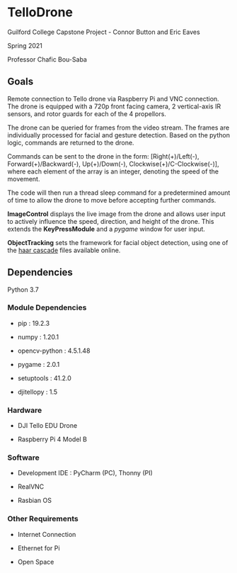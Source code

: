 # TelloDrone
Guilford College Capstone Project - Connor Button and Eric Eaves

Spring 2021

Professor Chafic Bou-Saba

## Goals
Remote connection to Tello drone via Raspberry Pi and VNC connection. The drone is equipped with a 720p front facing camera, 2 vertical-axis IR sensors, and rotor guards for each of the 4 propellors.

The drone can be queried for frames from the video stream. The frames are individually processed for facial and gesture detection. Based on the python logic, commands are returned to the drone.

Commands can be sent to the drone in the form: \[Right(+)/Left(-), Forward(+)/Backward(-), Up(+)/Down(-), Clockwise(+)/C-Clockwise(-)], where each element of the array is an integer, denoting the speed of the movement.

The code will then run a thread sleep command for a predetermined amount of time to allow the drone to move before accepting further commands.

**ImageControl** displays the live image from the drone and allows user input to actively influence the speed, direction, and height of the drone. This extends the **KeyPressModule** and a *pygame* window for user input.

**ObjectTracking** sets the framework for facial object detection, using one of the [haar cascade](https://www.murtazahassan.com/wp-content/uploads/2020/03/haarcascades.zip) files available online.

## Dependencies
Python 3.7

### Module Dependencies
* pip : 19.2.3

* numpy : 1.20.1

* opencv-python : 4.5.1.48

* pygame : 2.0.1

* setuptools : 41.2.0

* djitellopy : 1.5

### Hardware
* DJI Tello EDU Drone

* Raspberry Pi 4 Model B

### Software
* Development IDE : PyCharm (PC), Thonny (PI)

* RealVNC

* Rasbian OS

### Other Requirements
* Internet Connection

* Ethernet for Pi

* Open Space

